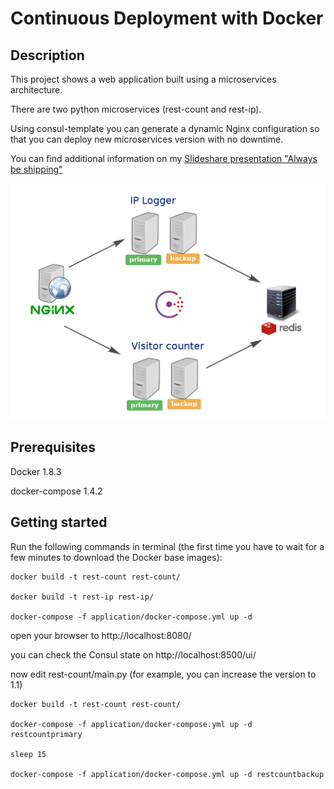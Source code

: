 # Continuous Deployment with Docker

## Description

This project shows a web application built using a microservices architecture.

There are two python microservices (rest-count and rest-ip).

Using consul-template you can generate a dynamic Nginx configuration so that you can deploy new microservices version with no downtime.

You can find additional information on my [Slideshare presentation "Always be shipping"](http://www.slideshare.net/francescou/always-be-shipping)

![Diagram](docs/diagram.png)

## Prerequisites

Docker 1.8.3

docker-compose 1.4.2

## Getting started

Run the following commands in terminal (the first time you have to wait for a few minutes to download the Docker base images):

```
docker build -t rest-count rest-count/

docker build -t rest-ip rest-ip/

docker-compose -f application/docker-compose.yml up -d 
```

open your browser to http://localhost:8080/

you can check the Consul state on http://localhost:8500/ui/

now edit rest-count/main.py (for example, you can increase the version to 1.1)

```
docker build -t rest-count rest-count/

docker-compose -f application/docker-compose.yml up -d restcountprimary

sleep 15

docker-compose -f application/docker-compose.yml up -d restcountbackup
```

